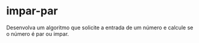 # impar-par
Desenvolva um algoritmo que solicite a entrada de um número e calcule se o número é par ou impar.
